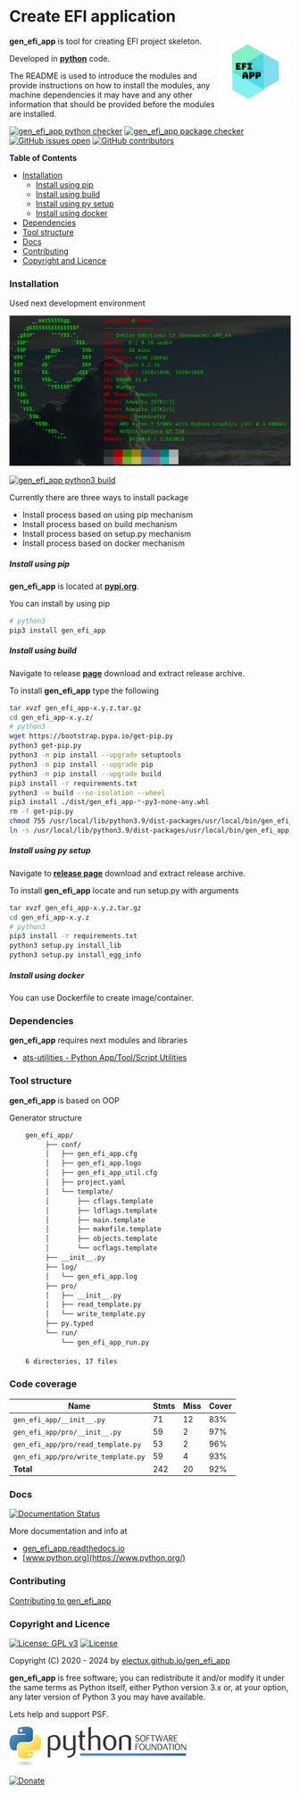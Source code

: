 # Create EFI application

<img align="right" src="https://github.com/electux/gen_efi_app/blob/dev/docs/gen_efi_app_logo.png" width="25%">

**gen_efi_app** is tool for creating EFI project skeleton.

Developed in **[python](https://www.python.org/)** code.

The README is used to introduce the modules and provide instructions on
how to install the modules, any machine dependencies it may have and any
other information that should be provided before the modules are installed.

[![gen_efi_app python checker](https://github.com/electux/gen_efi_app/actions/workflows/gen_efi_app_python_checker.yml/badge.svg)](https://github.com/electux/gen_efi_app/actions/workflows/gen_efi_app_python_checker.yml) [![gen_efi_app package checker](https://github.com/electux/gen_efi_app/actions/workflows/gen_efi_app_package_checker.yml/badge.svg)](https://github.com/electux/gen_efi_app/actions/workflows/gen_efi_app_package.yml) [![GitHub issues open](https://img.shields.io/github/issues/electux/gen_efi_app.svg)](https://github.com/electux/gen_efi_app/issues) [![GitHub contributors](https://img.shields.io/github/contributors/electux/gen_efi_app.svg)](https://github.com/electux/gen_efi_app/graphs/contributors)

<!-- START doctoc generated TOC please keep comment here to allow auto update -->
<!-- DON'T EDIT THIS SECTION, INSTEAD RE-RUN doctoc TO UPDATE -->
**Table of Contents**

- [Installation](#installation)
    - [Install using pip](#install-using-pip)
    - [Install using build](#install-using-build)
    - [Install using py setup](#install-using-py-setup)
    - [Install using docker](#install-using-docker)
- [Dependencies](#dependencies)
- [Tool structure](#tool-structure)
- [Docs](#docs)
- [Contributing](#contributing)
- [Copyright and Licence](#copyright-and-licence)

<!-- END doctoc generated TOC please keep comment here to allow auto update -->

### Installation

Used next development environment

![debian linux os](https://raw.githubusercontent.com/electux/gen_efi_app/dev/docs/debtux.png)

[![gen_efi_app python3 build](https://github.com/electux/gen_efi_app/actions/workflows/gen_efi_app_python3_build.yml/badge.svg)](https://github.com/electux/gen_efi_app/actions/workflows/gen_efi_app_python3_build.yml)

Currently there are three ways to install package
* Install process based on using pip mechanism
* Install process based on build mechanism
* Install process based on setup.py mechanism
* Install process based on docker mechanism

##### Install using pip

**gen_efi_app** is located at **[pypi.org](https://pypi.org/project/gen_efi_app/)**.

You can install by using pip

```bash
# python3
pip3 install gen_efi_app
```

##### Install using build

Navigate to release **[page](https://github.com/electux/gen_efi_app/releases/)** download and extract release archive.

To install **gen_efi_app** type the following

```bash
tar xvzf gen_efi_app-x.y.z.tar.gz
cd gen_efi_app-x.y.z/
# python3
wget https://bootstrap.pypa.io/get-pip.py
python3 get-pip.py 
python3 -m pip install --upgrade setuptools
python3 -m pip install --upgrade pip
python3 -m pip install --upgrade build
pip3 install -r requirements.txt
python3 -m build --no-isolation --wheel
pip3 install ./dist/gen_efi_app-*-py3-none-any.whl
rm -f get-pip.py
chmod 755 /usr/local/lib/python3.9/dist-packages/usr/local/bin/gen_efi_app_run.py
ln -s /usr/local/lib/python3.9/dist-packages/usr/local/bin/gen_efi_app_run.py /usr/local/bin/gen_efi_app_run.py
```

##### Install using py setup

Navigate to **[release page](https://github.com/electux/gen_efi_app/releases)** download and extract release archive.

To install **gen_efi_app** locate and run setup.py with arguments

```bash
tar xvzf gen_efi_app-x.y.z.tar.gz
cd gen_efi_app-x.y.z
# python3
pip3 install -r requirements.txt
python3 setup.py install_lib
python3 setup.py install_egg_info
```

##### Install using docker

You can use Dockerfile to create image/container.

### Dependencies

**gen_efi_app** requires next modules and libraries

* [ats-utilities - Python App/Tool/Script Utilities](https://electux.github.io/ats-utilities)

### Tool structure

**gen_efi_app** is based on OOP

Generator structure

```bash
    gen_efi_app/
         ├── conf/
         │   ├── gen_efi_app.cfg
         │   ├── gen_efi_app.logo
         │   ├── gen_efi_app_util.cfg
         │   ├── project.yaml
         │   └── template/
         │       ├── cflags.template
         │       ├── ldflags.template
         │       ├── main.template
         │       ├── makefile.template
         │       ├── objects.template
         │       └── ocflags.template
         ├── __init__.py
         ├── log/
         │   └── gen_efi_app.log
         ├── pro/
         │   ├── __init__.py
         │   ├── read_template.py
         │   └── write_template.py
         ├── py.typed
         └── run/
             └── gen_efi_app_run.py
    
    6 directories, 17 files
```

### Code coverage

| Name | Stmts | Miss | Cover |
|------|-------|------|-------|
| `gen_efi_app/__init__.py` | 71 | 12 | 83% |
| `gen_efi_app/pro/__init__.py` | 59 | 2 | 97% |
| `gen_efi_app/pro/read_template.py` | 53 | 2 | 96% |
| `gen_efi_app/pro/write_template.py` | 59 | 4 | 93% |
| **Total** | 242 | 20 | 92% |

### Docs

[![Documentation Status](https://readthedocs.org/projects/gen_efi_app/badge/?version=latest)](https://gen-efi-app.readthedocs.io/en/latest/?badge=latest)

More documentation and info at

* [gen_efi_app.readthedocs.io](https://gen-efi-app.readthedocs.io/en/latest/)
* [www.python.org](https://www.python.org/)

### Contributing

[Contributing to gen_efi_app](CONTRIBUTING.md)

### Copyright and Licence

[![License: GPL v3](https://img.shields.io/badge/License-GPLv3-blue.svg)](https://www.gnu.org/licenses/gpl-3.0) [![License](https://img.shields.io/badge/License-Apache%202.0-blue.svg)](https://opensource.org/licenses/Apache-2.0)

Copyright (C) 2020 - 2024 by [electux.github.io/gen_efi_app](https://electux.github.io/gen_efi_app/)

**gen_efi_app** is free software; you can redistribute it and/or modify
it under the same terms as Python itself, either Python version 3.x or,
at your option, any later version of Python 3 you may have available.

Lets help and support PSF.

[![Python Software Foundation](https://raw.githubusercontent.com/electux/gen_efi_app/dev/docs/psf-logo-alpha.png)](https://www.python.org/psf/)

[![Donate](https://www.paypalobjects.com/en_US/i/btn/btn_donateCC_LG.gif)](https://www.python.org/psf/donations/)
